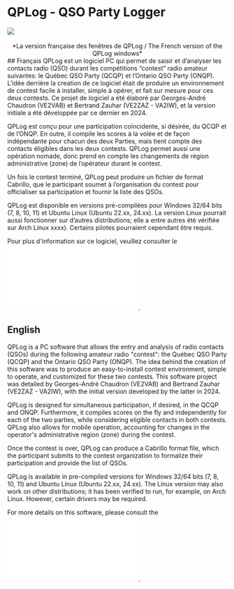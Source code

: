 # QPLog - QSO Party Logger
![](Toutes_Fenêtres.png)
<div align="center">*La version française des fenêtres de QPLog / The French version of the QPLog windows*</div>
## Français
QPLog est un logiciel PC qui permet de saisir et d’analyser les contacts radio (QSO) durant les compétitions “contest” radio amateur suivantes: le Québec QSO Party (QCQP) et l’Ontario QSO Party (ONQP). L’idée derrière la creation de ce logiciel était de produire un environnement de contest facile à installer, simple à opérer, et fait sur mesure pour ces deux contests. Ce projet de logiciel a été élaboré par Georges-André Chaudron (VE2VAB) et Bertrand Zauhar (VE2ZAZ - VA2IW), et la version initiale a été développée par ce dernier en 2024.

QPLog est conçu pour une participation coïncidente, si désirée, du QCQP et de l’ONQP. En outre, il compile les scores à la volée et de façon indépendante pour chacun des deux Parties, mais tient compte des contacts éligibles dans les deux contests.
QPLog permet aussi une opération nomade, donc prend en compte les changements de région administrative (zone) de l’opérateur durant le contest.

Un fois le contest terminé, QPLog peut produire un fichier de format Cabrillo, que le participant soumet à l’organisation du contest pour officialiser sa participation et fournir la liste des QSOs.

QPLog est disponible en versions pré-compilées pour Windows 32/64 bits (7, 8, 10, 11) et Ubuntu Linux (Ubuntu 22.xx, 24.xx). La version Linux pourrait aussi fonctionner sur d’autres distributions; elle a entre autres été vérifiée sur Arch Linux xxxx). Certains pilotes pourraient cependant être requis.

Pour plus d'information sur ce logiciel, veuillez consulter le ![Fichier d'Aide](Help/Aide.pdf).

## English
QPLog is a PC software that allows the entry and analysis of radio contacts (QSOs) during the following amateur radio "contest": the Québec QSO Party (QCQP) and the Ontario QSO Party (ONQP). The idea behind the creation of this software was to produce an easy-to-install contest environment, simple to operate, and customized for these two contests. This software project was detailed by Georges-André Chaudron (VE2VAB) and Bertrand Zauhar (VE2ZAZ - VA2IW), with the initial version developed by the latter in 2024.

QPLog is designed for simultaneous participation, if desired, in the QCQP and ONQP. Furthermore, it compiles scores on the fly and independently for each of the two parties, while considering eligible contacts in both contests.
QPLog also allows for mobile operation, accounting for changes in the operator's administrative region (zone) during the contest.

Once the contest is over, QPLog can produce a Cabrillo format file, which the participant submits to the contest organization to formalize their participation and provide the list of QSOs.

QPLog is available in pre-compiled versions for Windows 32/64 bits (7, 8, 10, 11) and Ubuntu Linux (Ubuntu 22.xx, 24.xx). The Linux version may also work on other distributions; it has been verified to run, for example, on Arch Linux. However, certain drivers may be required.

For more details on this software, please consult the ![Help File](Help/Help.pdf).
